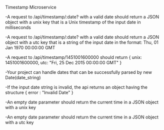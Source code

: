 Timestamp Microservice

-A request to /api/timestamp/:date? with a valid date should return a JSON object with a unix key that is a Unix timestamp of the input date in milliseconds

-A request to /api/timestamp/:date? with a valid date should return a JSON object with a utc key that is a string of the input date in the format: Thu, 01 Jan 1970 00:00:00 GMT

-A request to /api/timestamp/1451001600000 should return { unix: 1451001600000, utc: "Fri, 25 Dec 2015 00:00:00 GMT" }

-Your project can handle dates that can be successfully parsed by new Date(date_string)

-If the input date string is invalid, the api returns an object having the structure { error : "Invalid Date" }

-An empty date parameter should return the current time in a JSON object with a unix key

-An empty date parameter should return the current time in a JSON object with a utc key
